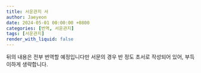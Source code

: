 ```yaml
---
title: 서운관지 서
author: Jaeyeon
date: 2024-05-01 00:00:00 +0800
categories: [번역, 서운관지]
tags: [서운관지]
render_with_liquid: false
---
```


뒤의 내용은 전부 번역할 예정입니다만 서문의 경우 반 정도 초서로 작성되어 있어, 부득이하게 생략합니다.